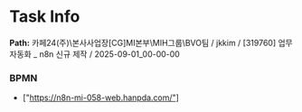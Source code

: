 # Task Info

**Path:** 카페24(주)\본사사업장\[CG]MI본부\MIH그룹\BVO팀 / jkkim / [319760] 업무 자동화 _ n8n 신규 제작 / 2025-09-01_00-00-00

### BPMN
- ["https://n8n-mi-058-web.hanpda.com/"]

